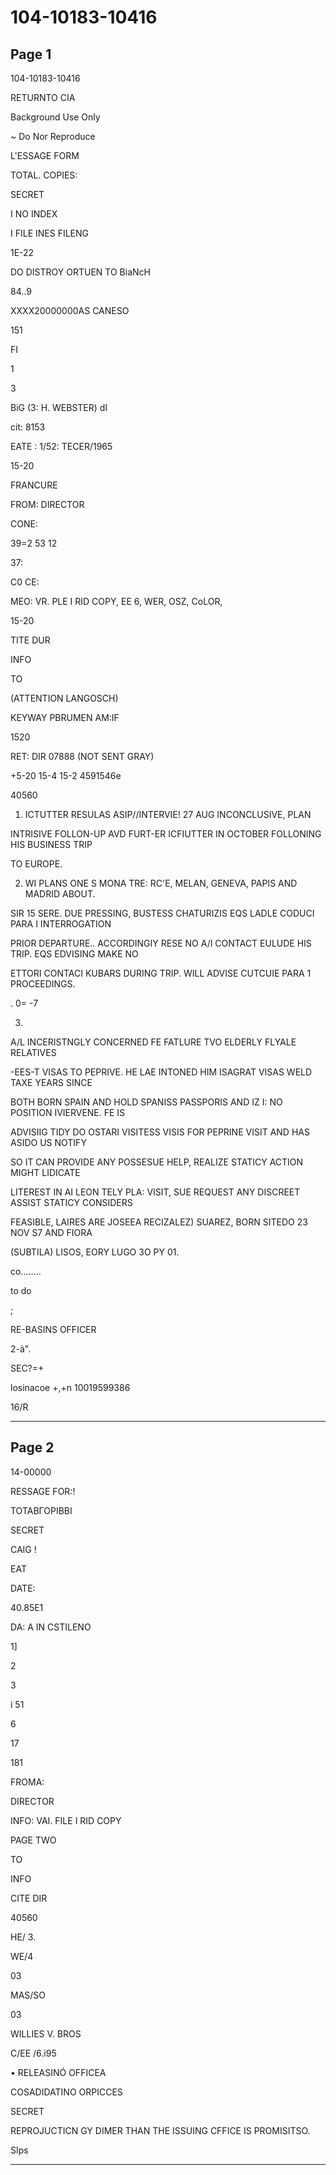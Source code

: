 # 104-10183-10416

## Page 1

104-10183-10416

RETURNTO CIA

Background Use Only

~ Do Nor Reproduce

L'ESSAGE FORM

TOTAL. COPIES:

SECRET

I NO INDEX

I FILE INES FILENG

1E-22

DO DISTROY ORTUEN TO BiaNcH

84..9

XXXX20000000AS CANESO

151

FI

1

3

BiG (3: H. WEBSTER) dI

cit: 8153

EATE : 1/52: TECER/1965

15-20

FRANCURE

FROM: DIRECTOR

CONE:

39=2 53 12

37:

C0 CE:

MEO: VR. PLE I RID COPY, EE 6, WER, OSZ, CoLOR,

15-20

TITE DUR

INFO

TO

(ATTENTION LANGOSCH)

KEYWAY PBRUMEN AM:IF

1520

RET: DIR 07888 (NOT SENT GRAY)

+5-20 15-4 15-2 4591546e

40560

1. ICTUTTER RESULAS ASIP//INTERVIE! 27 AUG INCONCLUSIVE, PLAN

INTRISIVE FOLLON-UP AVD FURT-ER ICFIUTTER IN OCTOBER FOLLONING HIS BUSINESS TRIP

TO EUROPE.

2. WI PLANS ONE S MONA TRE: RC'E, MELAN, GENEVA, PAPIS AND MADRID ABOUT.

SIR 15 SERE. DUE PRESSING, BUSTESS CHATURIZIS EQS LADLE CODUCI PARA I INTERROGATION

PRIOR DEPARTURE.. ACCORDINGIY RESE NO A/I CONTACT EULUDE HIS TRIP. EQS EDVISING MAKE NO

ETTORI CONTACI KUBARS DURING TRIP. WILL ADVISE CUTCUIE PARA 1 PROCEEDINGS.

. 0= -7

3.

A/L INCERISTNGLY CONCERNED FE FATLURE TVO ELDERLY FLYALE RELATIVES

-EES-T VISAS TO PEPRIVE. HE LAE INTONED HIM ISAGRAT VISAS WELD TAXE YEARS SINCE

BOTH BORN SPAIN AND HOLD SPANISS PASSPORIS AND IZ I: NO POSITION IVIERVENE. FE IS

ADVISIIG TIDY DO OSTARI VISITESS VISIS FOR PEPRINE VISIT AND HAS ASIDO US NOTIFY

SO IT CAN PROVIDE ANY POSSESUE HELP, REALIZE STATICY ACTION MIGHT LIDICATE

LITEREST IN AI LEON TELY PLA: VISIT, SUE REQUEST ANY DISCREET ASSIST STATICY CONSIDERS

FEASIBLE, LAIRES ARE JOSEEA RECIZALEZ) SUAREZ, BORN SITEDO 23 NOV S7 AND FIORA

(SUBTILA) LISOS, EORY LUGO 3O PY 01.

co........

to do

;

RE-BASINS OFFICER

2-à".

SEC?=+

losinacoe +,+n 10019599386

16/R

---

## Page 2

14-00000

RESSAGE FOR:!

ТОТАВГОРІВВІ

SECRET

CAIG !

EAT

DATE:

40.85E1

DA: A IN CSTILENO

1]

2

3

i 51

6

17

181

FROMA:

DIRECTOR

INFO: VAI. FILE I RID COPY

PAGE TWO

TO

INFO

CITE DIR

40560

HE/ 3.

WE/4

03

MAS/SO

03

WILLIES V. BROS

C/EE /6.i95

• RELEASINÓ OFFICEA

COSADIDATINO ORPICCES

SECRET

REPROJUCTICN GY DIMER THAN THE ISSUING CFFICE IS PROMISITSO.

SIps

---

